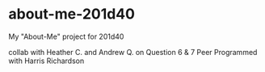# about-me-201d40
My "About-Me" project for 201d40

collab with Heather C. and Andrew Q. on Question 6 & 7
Peer Programmed with Harris Richardson
